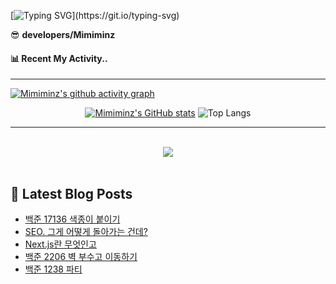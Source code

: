 

[![Typing SVG](https://readme-typing-svg.demolab.com?font=Sriracha&weight=400&size=60&duration=5001&pause=1000&color=6A5ACD&center=true&vCenter=true&width=900&height=300&lines=Hello+World!+I'm+Minz+👀;)](https://git.io/typing-svg)



<summary>😎 <b>developers/Mimiminz</b></summary>



#### 📊 Recent My Activity..
<hr/>

[![Mimiminz's github activity graph](https://github-readme-activity-graph.vercel.app/graph?username=Mimiminz&bg_color=020715&color=8A2BE2&line=8A2BE2&point=8977ad&area=true&hide_border=true)](https://github.com/ashutosh00710/github-readme-activity-graph)

<div align="center">

[![Mimiminz's GitHub stats](https://github-readme-stats.vercel.app/api?username=Mimiminz&show_icons=true&bg_color=020715&title_color=8A2BE2&icon_color=928AFA&text_color=fdfdfd&rank_icon=github&hide_border=true&text_bold=false)](https://github.com/Mimiminz/github-readme-stats)
![Top Langs](https://github-readme-stats.vercel.app/api/top-langs/?username=Mimiminz&layout=compact&hide_border=true&bg_color=020715&card_width=350&text_color=E6E5FA&title_color=6A5ACD&langs_count=8)

</div>

<hr/>
<br/>  
<div align="center">
<img src="https://komarev.com/ghpvc/?username=Mimiminz&&style=flat-square&color=8A2BE2"/>
</div>  
  
<br/>  

## 📕 Latest Blog Posts

<ul><li><a href='https://ciaom.tistory.com/entry/%EB%B0%B1%EC%A4%80-17136-%EC%83%89%EC%A2%85%EC%9D%B4-%EB%B6%99%EC%9D%B4%EA%B8%B0' target='_blank'>백준 17136 색종이 붙이기</a></li><li><a href='https://ciaom.tistory.com/entry/SEO-%EA%B7%B8%EA%B2%8C-%EC%96%B4%EB%96%BB%EA%B2%8C-%EB%8F%8C%EC%95%84%EA%B0%80%EB%8A%94-%EA%B1%B4%EB%8D%B0' target='_blank'>SEO. 그게 어떻게 돌아가는 건데?</a></li><li><a href='https://ciaom.tistory.com/entry/Nextjs%EB%9E%80-%EB%AC%B4%EC%97%87%EC%9D%B8%EA%B3%A0' target='_blank'>Next.js란 무엇인고</a></li><li><a href='https://ciaom.tistory.com/entry/%EB%B0%B1%EC%A4%80-2206-%EB%B2%BD-%EB%B6%80%EC%88%98%EA%B3%A0-%EC%9D%B4%EB%8F%99%ED%95%98%EA%B8%B0' target='_blank'>백준 2206 벽 부수고 이동하기</a></li><li><a href='https://ciaom.tistory.com/entry/%EB%B0%B1%EC%A4%80-1238-%ED%8C%8C%ED%8B%B0' target='_blank'>백준 1238 파티</a></li></ul>